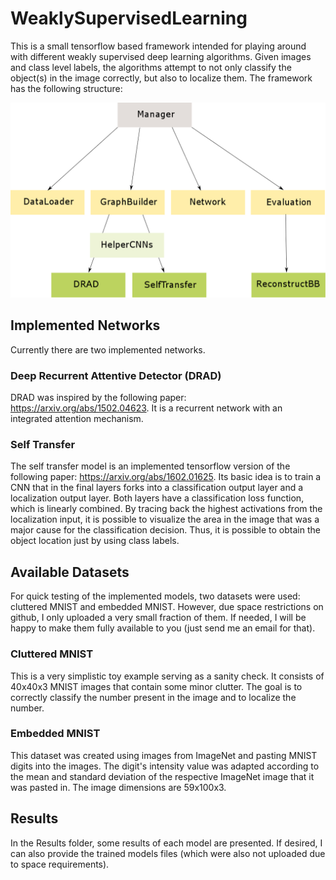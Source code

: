 # WeaklySupervisedLearning

This is a small tensorflow based framework intended for playing around with different weakly supervised deep learning algorithms. Given images and class level labels, the algorithms attempt to not only classify the object(s) in the image correctly, but also to localize them. The framework has the following structure:

![Screenshot](class_hierarchy.png)


## Implemented Networks

Currently there are two implemented networks.

### Deep Recurrent Attentive Detector (DRAD)

DRAD was inspired by the following paper: https://arxiv.org/abs/1502.04623. It is a recurrent network with an integrated attention mechanism.


### Self Transfer

The self transfer model is an implemented tensorflow version of the following paper: https://arxiv.org/abs/1602.01625. Its basic idea is to train a CNN that in the final layers forks into a classification output layer and a localization output layer. Both layers have a classification loss function, which is linearly combined. By tracing back the highest activations from the localization input, it is possible to visualize the area in the image that was a major cause for the classification decision. Thus, it is possible to obtain the object location just by using class labels. 


## Available Datasets

For quick testing of the implemented models, two datasets were used: cluttered MNIST and embedded MNIST. However, due space restrictions on github, I only uploaded a very small fraction of them. If needed, I will be happy to make them fully available to you (just send me an email for that).

### Cluttered MNIST

This is a very simplistic toy example serving as a sanity check. It consists of 40x40x3 MNIST images that contain some minor clutter. The goal is to correctly classify the number present in the image and to localize the number.

### Embedded MNIST

This dataset was created using images from ImageNet and pasting MNIST digits into the images. The digit's intensity value was adapted according to the mean and standard deviation of the respective ImageNet image that it was pasted in. The image dimensions are 59x100x3.

## Results

In the Results folder, some results of each model are presented. If desired, I can also provide the trained models files (which were also not uploaded due to space requirements).

